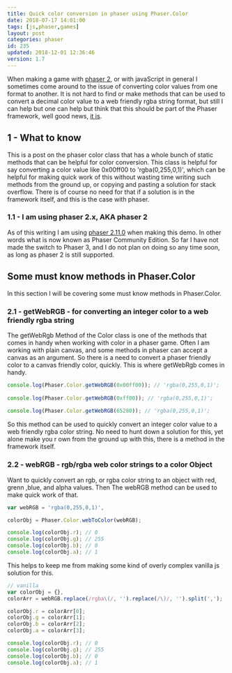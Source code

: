 ```yaml
---
title: Quick color conversion in phaser using Phaser.Color
date: 2018-07-17 14:01:00
tags: [js,phaser,games]
layout: post
categories: phaser
id: 235
updated: 2018-12-01 12:36:46
version: 1.7
---
```


When making a game with [phaser 2](http://phaser.io), or with javaScript in general I sometimes come around to the issue of converting color values from one format to another. It is not hard to find or make methods that can be used to convert a decimal color value to a web friendly rgba string format, but still I can help but one can help but think that this should be part of the Phaser framework, well good news, [it is](https://photonstorm.github.io/phaser-ce/Phaser.Color.html).

<!-- more -->

## 1 - What to know

This is a post on the phaser color class that has a whole bunch of static methods that can be helpful for color conversion. This class is helpful for say converting a color value like 0x00ff00 to 'rgba(0,255,0,1)', which can be helpful for making quick work of this without wasting time writing such methods from the ground up, or copying and pasting a solution for stack overflow. There is of course no need for that if a solution is in the framework itself, and this is the case with phaser.

### 1.1 - I am using phaser 2.x, AKA phaser 2

As of this writing I am using [phaser 2.11.0](https://github.com/photonstorm/phaser-ce/tree/v2.11.0) when making this demo. In other words what is now known as Phaser Community Edition. So far I have not made the switch to Phaser 3, and I do not plan on doing so any time soon, as long as phaser 2 is still supported.

## Some must know methods in Phaser.Color

In this section I will be covering some must know methods in Phaser.Color.

### 2.1 - getWebRGB - for converting an integer color to a web friendly rgba string

The getWebRgb Method of the Color class is one of the methods that comes in handy when working with color in a phaser game. Often I am working with plain canvas, and some methods in phaser can accept a canvas as an argument. So there is a need to convert a phaser friendly color to a canvas friendly color, quickly. This is where getWebRgb comes in handy.

```js
console.log(Phaser.Color.getWebRGB(0x00ff00)); // 'rgba(0,255,0,1)';
 
console.log(Phaser.Color.getWebRGB(0xff00)); // 'rgba(0,255,0,1)';
 
console.log(Phaser.Color.getWebRGB(65280)); // 'rgba(0,255,0,1)';
```

So this method can be used to quickly convert an integer color value to a web friendly rgba color string. No need to hunt down a solution for this, yet alone make you r own from the ground up with this, there is a method in the framework itself.

### 2.2 - webRGB - rgb\/rgba web color strings to a color Object

Want to quickly convert an rgb, or rgba color string to an object with red, grenn ,blue, and alpha values. Then The webRGB method can be used to make quick work of that.

```js
var webRGB = 'rgba(0,255,0,1)',

colorObj = Phaser.Color.webToColor(webRGB);

console.log(colorObj.r); // 0
console.log(colorObj.g); // 255
console.log(colorObj.b); // 0
console.log(colorObj.a); // 1
```

This helps to keep me from making some kind of overly complex vanilla js solution for this.

```js
// vanilla
var colorObj = {},
colorArr = webRGB.replace(/rgba\(/, '').replace(/\)/, '').split(',');

colorObj.r = colorArr[0];
colorObj.g = colorArr[1];
colorObj.b = colorArr[2];
colorObj.a = colorArr[3];

console.log(colorObj.r); // 0
console.log(colorObj.g); // 255
console.log(colorObj.b); // 0
console.log(colorObj.a); // 1
```
